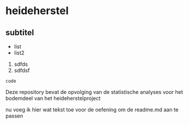 # heideherstel

## subtitel

* list 
* list2

1. sdfds
2. sdfdsf

```
code
```

Deze repository bevat de opvolging van de statistische analyses voor het bodemdeel van het heideherstelproject

nu voeg ik hier wat tekst toe voor de oefening om de readme.md aan te passen
